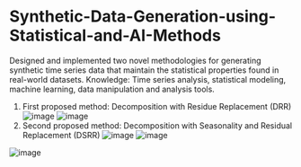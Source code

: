 # Synthetic-Data-Generation-using-Statistical-and-AI-Methods
Designed and implemented two novel methodologies for generating synthetic time series data that maintain the statistical properties found in real-world datasets. Knowledge: Time series analysis, statistical modeling, machine learning, data manipulation and analysis tools.
1. First proposed method: Decomposition with Residue Replacement (DRR)
![image](https://github.com/user-attachments/assets/3765c2eb-0c28-410e-8a37-da7609434f31)
![image](https://github.com/user-attachments/assets/a9921948-c599-4d45-bfaa-1f4035e0043b)
2. Second proposed method: Decomposition with Seasonality and Residual Replacement (DSRR)
![image](https://github.com/user-attachments/assets/57be49ca-bd68-4910-861d-308c9f3a464a)
![image](https://github.com/user-attachments/assets/f2e90d7a-314c-4910-92d3-252d965a333b)


![image](https://github.com/user-attachments/assets/afbaf958-5628-4cf5-8ee7-7c766d770842)



